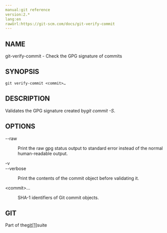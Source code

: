 ```yaml
---
manual:git reference
version:2.*
lang:en
rawUrl:https://git-scm.com/docs/git-verify-commit
---
```



## NAME<a name="_name"></a>


git-verify-commit - Check the GPG signature of commits





## SYNOPSIS<a name="_synopsis"></a>

```
git verify-commit <commit>…​
```




## DESCRIPTION<a name="_description"></a>


Validates the GPG signature created by<em>git commit -S</em>.





## OPTIONS<a name="_options"></a>
<dl><dt id='git-verify-commit---raw'>--raw</dt><dd>

Print the raw gpg status output to standard error instead of the normal human-readable output.

</dd><dt id='git-verify-commit--v'>-v</dt><dt id='git-verify-commit---verbose'>--verbose</dt><dd>

Print the contents of the commit object before validating it.

</dd><dt id='git-verify-commit-ltcommitgt82308203'>&lt;commit&gt;…​</dt><dd>

SHA-1 identifiers of Git commit objects.

</dd></dl>



## GIT<a name="_git"></a>


Part of the[git[1]](%2248  "")suite





